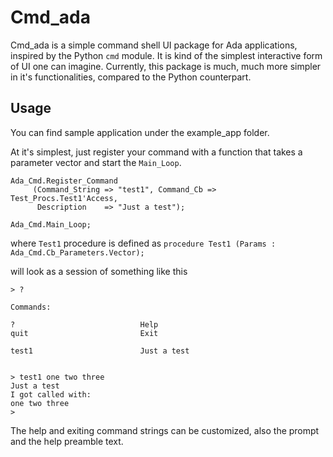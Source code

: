 # Cmd_ada

Cmd_ada is a simple command shell UI package for Ada applications, inspired by the Python `cmd` module. It is kind of the simplest interactive form of UI one can imagine. Currently, this package is much, much more simpler in it's functionalities, compared to the Python counterpart.

## Usage

You can find sample application under the example_app folder.

At it's simplest, just register your command with a function that takes a parameter vector and start the `Main_Loop`. 

```
Ada_Cmd.Register_Command
     (Command_String => "test1", Command_Cb => Test_Procs.Test1'Access,
      Description    => "Just a test");

Ada_Cmd.Main_Loop;
```

where `Test1` procedure is defined as `procedure Test1 (Params : Ada_Cmd.Cb_Parameters.Vector);`


will look as a session of something like this

```
> ?

Commands:

?                            Help
quit                         Exit

test1                        Just a test


> test1 one two three
Just a test
I got called with: 
one two three 
> 
```


The help and exiting command strings can be customized, also the prompt and the help preamble text.
